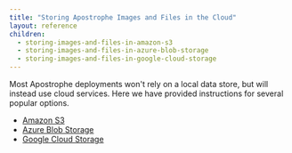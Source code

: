 ```yaml
---
title: "Storing Apostrophe Images and Files in the Cloud"
layout: reference
children:
  - storing-images-and-files-in-amazon-s3
  - storing-images-and-files-in-azure-blob-storage
  - storing-images-and-files-in-google-cloud-storage
---
```


Most Apostrophe deployments won't rely on a local data store, but will instead use cloud services. Here we have provided instructions for several popular options.

* [Amazon S3](tutorials/devops/storing-images-and-files-in-amazon-s3.md)
* [Azure Blob Storage](tutorials/devops/storing-images-and-files-in-azure-blob-storage.md)
* [Google Cloud Storage](tutorials/devops/storing-images-and-files-in-google-cloud-storage.md)